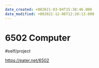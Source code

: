 ```yaml
---
date_created: +002021-03-04T15:38:46.000
date_modified: +002021-12-06T12:20:13.000
---
```


# 6502 Computer

#self/project

https://eater.net/6502
